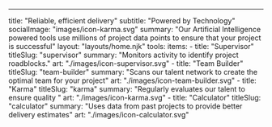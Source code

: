 ---
title: "Reliable, efficient delivery"
subtitle: "Powered by Technology"
socialImage: "images/icon-karma.svg"
summary:
  "Our Artificial Intelligence powered tools use millions of project data points to ensure
  that your project is successful"
layout: "layouts/home.njk"
tools:
  items:
    - title: "Supervisor"
      titleSlug: "supervisor"
      summary: "Monitors activity to identify project roadblocks."
      art: "./images/icon-supervisor.svg"
    - title: "Team Builder"
      titleSlug: "team-builder"
      summary: "Scans our talent network to create the optimal team for your project"
      art: "./images/icon-team-builder.svg"
    - title: "Karma"
      titleSlug: "karma"
      summary: "Regularly evaluates our talent to ensure quality "
      art: "./images/icon-karma.svg"
    - title: "Calculator"
      titleSlug: "calculator"
      summary: "Uses data from past projects to provide better delivery estimates"
      art: "./images/icon-calculator.svg"
